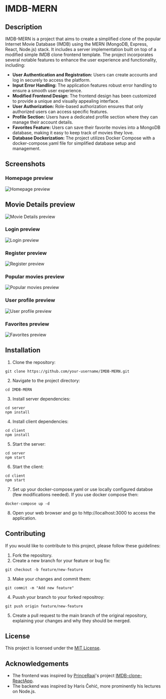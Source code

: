 # IMDB-MERN

## Description

IMDB-MERN is a project that aims to create a simplified clone of the popular Internet Movie Database (IMDB) using the MERN (MongoDB, Express, React, Node.js) stack. It includes a server implementation built on top of a modified simple IMDB clone frontend template. The project incorporates several notable features to enhance the user experience and functionality, including:
- **User Authentication and Registration:** Users can create accounts and log in securely to access the platform.
- **Input Error Handling:** The application features robust error handling to ensure a smooth user experience.
- **Modified Frontend Design**: The frontend design has been customized to provide a unique and visually appealing interface.
- **User Authorization:** Role-based authorization ensures that only authorized users can access specific features.
- **Profile Section:** Users have a dedicated profile section where they can manage their account details.
- **Favorites Feature:** Users can save their favorite movies into a MongoDB database, making it easy to keep track of movies they love.
- **Database Dockerization:** The project utilizes Docker Compose with a docker-compose.yaml file for simplified database setup and management.

## Screenshots

### Homepage preview
![Homepage preview](https://github.com/IvanMijic0/IMDB-MERN/blob/master/preview/homepage.png)
## Movie Details preview
![Movie Details preview](https://github.com/IvanMijic0/IMDB-MERN/blob/master/preview/details.png)
### Login preview
![Login preview](https://github.com/IvanMijic0/IMDB-MERN/blob/master/preview/login.png)
### Register preview
![Register preview](https://github.com/IvanMijic0/IMDB-MERN/blob/master/preview/register.png)
### Popular movies preview
![Popular movies preview](https://github.com/IvanMijic0/IMDB-MERN/blob/master/preview/popular.png)
### User profile preview
![User profile preview](https://github.com/IvanMijic0/IMDB-MERN/blob/master/preview/profile.png)
### Favorites preview
![Favorites preview](https://github.com/IvanMijic0/IMDB-MERN/blob/master/preview/favorites.png)

## Installation
  1. Clone the repository:
  ```
  git clone https://github.com/your-username/IMDB-MERN.git
  ```
  2. Navigate to the project directory:
  ```
  cd IMDB-MERN
  ```
  3. Install server dependencies:
  ```
  cd server
  npm install
  ```
  4. Install client dependencies:
  ```
  cd client
  npm install
  ```
  5. Start the server:
  ```
  cd server  
  npm start
  ```
  6. Start the client:
  ```
  cd client
  npm start
  ```
  7. Set up your docker-compose.yaml or use locally configured databse (few modifications needed). If you use docker compose then:
  ```
  docker-compose up -d
  ```
  8. Open your web browser and go to http://localhost:3000 to access the application.
 
## Contributing
  If you would like to contribute to this project, please follow these guidelines:
  1. Fork the repository.
  2. Create a new branch for your feature or bug fix:
  ```
  git checkout -b feature/new-feature
  ```
  3. Make your changes and commit them:
  ```
  git commit -m "Add new feature"
  ```
  4. Puush your branch to your forked repositroy:
  ```
  git push origin feature/new-feature
  ```
  5. Create a pull request to the main branch of the original repository, explaining your changes and why they should be merged.
 
## License
  This project is licensed under the [MIT License](https://opensource.org/license/mit/).

## Acknowledgements
  - The frontend was inspired by [PrinceRaaj](https://github.com/PrinceRaaaj)'s project [IMDB-clone-ReactApp](https://github.com/PrinceRaaaj/IMDB-clone-ReactApp).
  - The backend was inspired by Haris Čehić, more prominently his lectures on Node.js.
  
  
  


  
